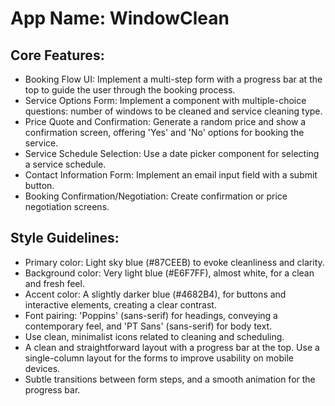 # **App Name**: WindowClean

## Core Features:

- Booking Flow UI: Implement a multi-step form with a progress bar at the top to guide the user through the booking process.
- Service Options Form: Implement a component with multiple-choice questions: number of windows to be cleaned and service cleaning type.
- Price Quote and Confirmation: Generate a random price and show a confirmation screen, offering 'Yes' and 'No' options for booking the service.
- Service Schedule Selection: Use a date picker component for selecting a service schedule.
- Contact Information Form: Implement an email input field with a submit button.
- Booking Confirmation/Negotiation: Create confirmation or price negotiation screens.

## Style Guidelines:

- Primary color: Light sky blue (#87CEEB) to evoke cleanliness and clarity.
- Background color: Very light blue (#E6F7FF), almost white, for a clean and fresh feel.
- Accent color: A slightly darker blue (#4682B4), for buttons and interactive elements, creating a clear contrast.
- Font pairing: 'Poppins' (sans-serif) for headings, conveying a contemporary feel, and 'PT Sans' (sans-serif) for body text.
- Use clean, minimalist icons related to cleaning and scheduling.
- A clean and straightforward layout with a progress bar at the top. Use a single-column layout for the forms to improve usability on mobile devices.
- Subtle transitions between form steps, and a smooth animation for the progress bar.